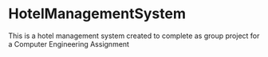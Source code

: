 # HotelManagementSystem
This is a hotel management system created to complete as group project for a Computer Engineering Assignment
